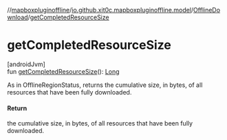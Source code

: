 //[mapboxpluginoffline](../../../index.md)/[io.github.xit0c.mapboxpluginoffline.model](../index.md)/[OfflineDownload](index.md)/[getCompletedResourceSize](get-completed-resource-size.md)

# getCompletedResourceSize

[androidJvm]\
fun [getCompletedResourceSize](get-completed-resource-size.md)(): [Long](https://kotlinlang.org/api/latest/jvm/stdlib/kotlin/-long/index.html)

As in OfflineRegionStatus, returns the cumulative size, in bytes, of all resources that have been fully downloaded.

#### Return

the cumulative size, in bytes, of all resources that have been fully downloaded.
